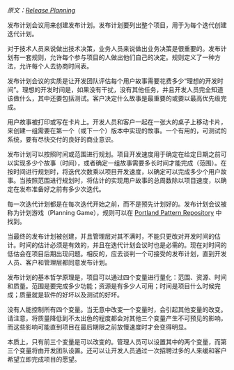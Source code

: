 _原文：[Release Planning](http://www.extremeprogramming.org/rules/planninggame.html)_

发布计划会议用来创建发布计划。发布计划要列出整个项目，用于为每个迭代创建迭代计划。

对于技术人员来说做出技术决策，业务人员来说做出业务决策是很重要的。发布计划有一套规则，允许每个参与项目的人做出他们自己的决定。规则定义了一种方法，允许每个人去协商时间表。

发布计划会议的实质是让开发团队评估每个用户故事需要花费多少“理想的开发时间”。理想的开发时间是，如果没有干扰，没有其他任务，并且开发人员完全知道该做什么，其中还要包括测试。客户决定什么故事是最重要的或要以最高优先级完成。

用户故事被打印或写在卡片上。开发人员和客户一起在一张大的桌子上移动卡片，来创建一组需要在第一个（或下一个）版本中实现的故事。一个有用的，可测试的系统，要有尽快交付的良好的商业意识。

发布计划可以按照时间或范围进行规划。项目开发速度用于确定在给定日期之前可以实现多少个故事（时间），或者确定一组故事需要多长时间才能完成（范围）。在按时间进行规划时，将迭代次数乘以项目开发速度，以确定可以完成多少个用户故事。当按照范围进行规划时，将估计的实现用户故事的总周数除以项目速度，以确定在发布准备好之前有多少次迭代。

每一次迭代计划都是在每次迭代开始之前，而不是预先计划好的。发布计划会议被称为计划游戏（Planning Game），规则可以在 [Portland Pattern Repository](http://wiki.c2.com/?PlanningGame) 中找到。

当最终的发布计划被创建，并且管理层对其不满时，不能只更改对开发时间的估计。时间的估计必须是有效的，并且在迭代计划会议时也是必需的。现在对时间的低估会在项目后期出现问题。相反的，应去谈判一个可接受的发布计划，直到开发人员、客户和管理层都同意发布计划。

发布计划的基本哲学原理是，项目可以通过四个变量进行量化：范围、资源、时间和质量。范围是要完成多少功能；资源是有多少人可用；时间是项目什么时候完成；质量就是软件的好坏以及测试的好坏。

没有人能控制所有四个变量。当无意中改变一个变量时，会引起其他变量的改变。请注意，将质量降低到不太出色的程度都会对其他三个变量产生不可预见的影响，而这些影响可能直到项目在最后期限之前放慢速度时才会变得明显。

本质上，只有前三个变量是可以改变的。管理人员可以设置其中的两个变量，而第三个变量将由开发团队设置。还可以让开发人员通过一次招聘过多的人来缓和客户希望立即完成项目的愿望。